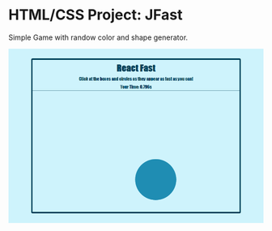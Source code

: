 # HTML/CSS Project: JFast

Simple Game with randow color and shape generator.

![view](https://github.com/MAshrafM/CWD2_Udemy/blob/master/02_JsFast/show.png)